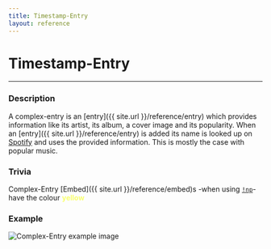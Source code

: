 ```yaml
---
title: Timestamp-Entry
layout: reference
---
```

# Timestamp-Entry
---
### Description
A complex-entry is an [entry]({{ site.url }}/reference/entry) which provides information like its artist, its album, a cover image and its popularity. When an [entry]({{ site.url }}/reference/entry) is added its name is looked up on [Spotify](https://www.spotify.com/) and uses the provided information. This is mostly the case with popular music.
### Trivia
Complex-Entry [Embed]({{ site.url }}/reference/embed)s -when using [`!np`]()- have the colour **<span style="color:#F9FF6E">yellow</span>**
### Example
![Complex-Entry example image](https://raw.githubusercontent.com/siku2/MusicBot/master/docs/assets/complex-entry.PNG)
